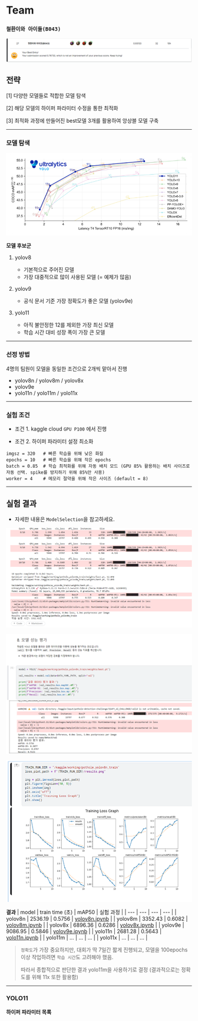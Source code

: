 
# Team
### `철환이와 아이들(B043)`
![alt text](../images/image-4.png)

## **전략**

[1] 다양한 모델들로 적합한 모델 탐색

[2] 해당 모델의 하이퍼 파라미터 수정을 통한 최적화

[3] 최적화 과정에 만들어진 best모델 3개를 활용하여 앙상블 모델 구축

---

### 모델 탐색

![alt text](../images/image-5.png)

**모델 후보군**
1. yolov8

    - 기본적으로 주어진 모델
    - 가장 대중적으로 많이 사용된 모델 (= 예제가 많음)
2. yolov9
    - 공식 문서 기준 가장 정확도가 좋은 모델 (yolov9e)
3. yolo11
    - 아직 불안정한 12를 제외한 가장 최신 모델
    - 학습 시간 대비 성장 폭이 가장 큰 모델

---

### **선정 방법**

4명의 팀원이 모델을 동일한 조건으로 2개씩 맡아서 진행
  - yolov8n / yolov8m / yolov8x
  - yolov9e
  - yolo11n / yolo11m / yolo11x

---

### **실험 조건**

- 조건 1. kaggle cloud `GPU P100` 에서 진행

- 조건 2. 하이퍼 파라미터 설정 최소화
```
imgsz = 320   # 빠른 학습을 위해 낮은 화질
epochs = 10   # 빠른 학습을 위해 작은 epochs
batch = 0.85  # 학습 최적화를 위해 자동 배치 모드 (GPU 85% 활용하는 배치 사이즈로 자동 선택. spike를 방지하기 위해 85%만 사용)
worker = 4    # 메모리 절약을 위해 작은 사이즈 (default = 8)
```

---

## 실험 결과 
- 자세한 내용은 `ModelSelection`을 참고하세요.

![alt text](../images/image-10.png)

![alt text](../images/image-9.png)

![alt text](../images/image-8.png)


**결과**
| model | train time (초) | mAP50 | 실험 과정 |
| --- | --- | --- | --- |
| yolov8n | 2536.19 | 0.5756 | [yolov8n.ipynb](./ModelSelection/yolov8n.ipynb) | 
| yolov8m | 3352.43 | 0.6082 | [yolov8m.ipynb](./ModelSelection/yolov8m.ipynb) | 
| yolov8x | 6896.36 | 0.6286 | [yolov8x.ipynb](./ModelSelection/yolov8x.ipynb) | 
| yolov9e | 9086.95 | 0.5846 | [yolov9e.ipynb](./ModelSelection/yolov9e.ipynb) | 
| yolo11n | 2681.28 | 0.5643 | [yolo11n.ipynb](./ModelSelection/yolo11n.ipynb) | 
| yolo11m | ... | ... | ... | 
| yolo11x | ... | ... | ... | 

> `정확도`가 가장 중요하지만, 대회가 딱 7일간 짧게 진행되고, 모델을 100epochs 이상 작업하려면 `학습 시간`도 고려해야 했음.
>
> 따라서 종합적으로 판단한 결과 yolo11m을 사용하기로 결정 (결과적으로는 정확도를 위해 11x 또한 활용함)

---
### YOLO11

**하이퍼 파라미터 목록**

